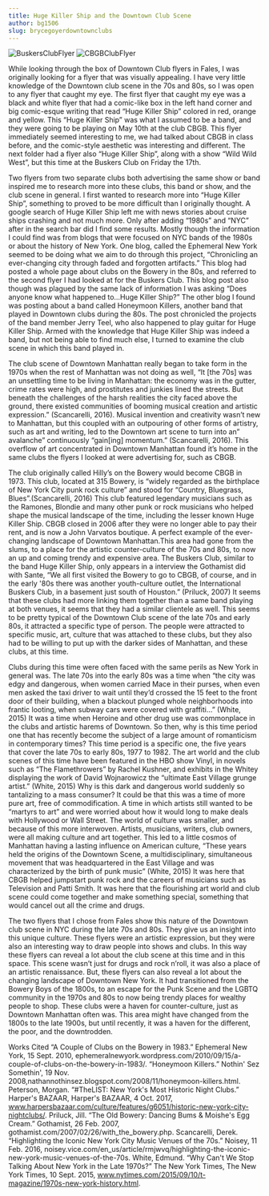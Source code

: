 ```yaml
---
title: Huge Killer Ship and the Downtown Club Scene
author: bg1506
slug: brycegoyerdowntownclubs
---
```

![BuskersClubFlyer](https://i.imgur.com/OaqoFTm.jpg)
![CBGBClubFlyer](https://i.imgur.com/xKht7qG.jpg)

While looking through the box of Downtown Club flyers in Fales, I was originally looking for a flyer that was visually appealing. I have very little knowledge of the Downtown club scene in the 70s and 80s, so I was open to any flyer that caught my eye. The first flyer that caught my eye was a black and white flyer that had a comic-like box in the left hand corner and big comic-esque writing that read “Huge Killer Ship” colored in red, orange and yellow. This “Huge Killer Ship” was what I assumed to be a band, and they were going to be playing on May 10th at the club CBGB. This flyer immediately seemed interesting to me, we had talked about CBGB in class before, and the comic-style aesthetic was interesting and different. The next folder had a flyer also “Huge Killer Ship”, along with a show “Wild Wild West”, but this time at the Buskers Club on Friday the 17th.

Two flyers from two separate clubs both advertising the same show or band inspired me to research more into these clubs, this band or show, and the club scene in general. I first wanted to research more into “Huge Killer Ship”, something to proved to be more difficult than I originally thought. A google search of Huge Killer Ship left me with news stories about cruise ships crashing and not much more. Only after adding “1980s” and “NYC” after in the search bar did I find some results. Mostly though the information I could find was from blogs that were focused on NYC bands of the 1980s or about the history of New York. One blog, called the Ephemeral New York seemed to be doing what we aim to do through this project, “Chronicling an ever-changing city through faded and forgotten artifacts.” This blog had posted a whole page about clubs on the Bowery in the 80s, and referred to the second flyer I had looked at for the Buskers Club. This blog post also though was plagued by the same lack of information I was asking “Does anyone know what happened to…Huge Killer Ship?” The other blog I found was posting about a band called Honeymoon Killers, another band that played in Downtown clubs during the 80s. The post chronicled the projects of the band member Jerry Teel, who also happened to play guitar for Huge Killer Ship. Armed with the knowledge that Huge Killer Ship was indeed a band, but not being able to find much else, I turned to examine the club scene in which this band played in.

The club scene of Downtown Manhattan really began to take form in the 1970s when the rest of Manhattan was not doing as well, “It [the 70s] was an unsettling time to be living in Manhattan: the economy was in the gutter, crime rates were high, and prostitutes and junkies lined the streets. But beneath the challenges of the harsh realities the city faced above the ground, there existed communities of booming musical creation and artistic expression.” (Scancarelli, 2016). Musical invention and creativity wasn’t new to Manhattan, but this coupled with an outpouring of other forms of artistry, such as art and writing, led to the Downtown art scene to turn into an” avalanche” continuously “gain[ing] momentum.” (Scancarelli, 2016). This overflow of art concentrated in Downtown Manhattan found it’s home in the same clubs the flyers I looked at were advertising for, such as CBGB.

The club originally called Hilly’s on the Bowery would become CBGB in 1973. This club, located at 315 Bowery, is “widely regarded as the birthplace of New York City punk rock culture” and stood for “Country, Bluegrass, Blues”.(Scancarelli, 2016) This club featured legendary musicians such as the Ramones, Blondie and many other punk or rock musicians who helped shape the musical landscape of the time, including the lesser known Huge Killer Ship. CBGB closed in 2006 after they were no longer able to pay their rent, and is now a John Varvatos boutique. A perfect example of the ever-changing landscape of Downtown Manhattan.This area had gone from the slums, to a place for the artistic counter-culture of the 70s and 80s, to now an up and coming trendy and expensive area. The Buskers Club, similar to the band Huge Killer Ship, only appears in a interview the Gothamist did with Sante, “We all first visited the Bowery to go to CBGB, of course, and in the early '80s there was another youth-culture outlet, the International Buskers Club, in a basement just south of Houston.” (Priluck, 2007) It seems that these clubs had more linking them together than a same band playing at both venues, it seems that they had a similar clientele as well. This seems to be pretty typical of the Downtown Club scene of the late 70s and early 80s, it attracted a specific type of person. The people were attracted to specific music, art, culture that was attached to these clubs, but they also had to be willing to put up with the darker sides of Manhattan, and these clubs, at this time.

Clubs during this time were often faced with the same perils as New York in general was. The late 70s into the early 80s was a time when “the city was edgy and dangerous, when women carried Mace in their purses, when even men asked the taxi driver to wait until they’d crossed the 15 feet to the front door of their building, when a blackout plunged whole neighborhoods into frantic looting, when subway cars were covered with graffiti…” (White, 2015) It was a time when Heroine and other drug use was commonplace in the clubs and artistic harems of Downtown. So then, why is this time period one that has recently become the subject of a large amount of romanticism in contemporary times? This time period is a specific one, the five years that cover the late 70s to early 80s, 1977 to 1982. The art world and the club scenes of this time have been featured in the HBO show Vinyl, in novels such as “The Flamethrowers” by Rachel Kushner, and exhibits in the Whitey displaying the work of David Wojnarowicz the “ultimate East Village grunge artist.” (White, 2015) Why is this dark and dangerous world suddenly so tantalizing to a mass consumer? It could be that this was a time of more pure art, free of commodification. A time in which artists still wanted to be “martyrs to art” and were worried about how it would long to make deals with Hollywood or Wall Street. The world of culture was smaller, and because of this more interwoven. Artists, musicians, writers, club owners, were all making culture and art together. This led to a little cosmos of Manhattan having a lasting influence on American culture, “These years held the origins of the Downtown Scene, a multidisciplinary, simultaneous movement that was headquartered in the East Village and was characterized by the birth of punk music” (White, 2015) It was here that CBGB helped jumpstart punk rock and the careers of musicians such as Television and Patti Smith. It was here that the flourishing art world and club scene could come together and make something special, something that would cancel out all the crime and drugs.

The two flyers that I chose from Fales show this nature of the Downtown club scene in NYC during the late 70s and 80s. They give us an insight into this unique culture. These flyers were an artistic expression, but they were also an interesting way to draw people into shows and clubs. In this way these flyers can reveal a lot about the club scene at this time and in this space. This scene wasn’t just for drugs and rock n’roll, it was also a place of an artistic renaissance. But, these flyers can also reveal a lot about the changing landscape of Downtown New York. It had transitioned from the Bowery Boys of the 1800s, to an escape for the Punk Scene and the LGBTQ community in the 1970s and 80s to now being trendy places for wealthy people to shop. These clubs were a haven for counter-culture, just as Downtown Manhattan often was. This area might have changed from the 1800s to the late 1900s, but until recently, it was a haven for the different, the poor, and the downtrodden.


Works Cited
“A Couple of Clubs on the Bowery in 1983.” Ephemeral New York, 15 Sept. 2010, ephemeralnewyork.wordpress.com/2010/09/15/a-couple-of-clubs-on-the-bowery-in-1983/.
“Honeymoon Killers.” Nothin' Sez Somethin', 19 Nov. 2008,nathannothinsez.blogspot.com/2008/11/honeymoon-killers.html.
Peterson, Morgan. “#TheLIST: New York's Most Historic Night Clubs.” Harper's BAZAAR, Harper's BAZAAR, 4 Oct. 2017, www.harpersbazaar.com/culture/features/g6051/historic-new-york-city-nightclubs/.
Priluck, Jill. “The Old Bowery: Dancing Bums & Moishe's Egg Cream.” Gothamist, 26 Feb. 2007, gothamist.com/2007/02/26/with_the_bowery.php.
Scancarelli, Derek. “Highlighting the Iconic New York City Music Venues of the 70s.” Noisey, 11 Feb. 2016, noisey.vice.com/en_us/article/rmjwvq/highlighting-the-iconic-new-york-music-venues-of-the-70s.
White, Edmund. “Why Can't We Stop Talking About New York in the Late 1970s?” The New York Times, The New York Times, 10 Sept. 2015, www.nytimes.com/2015/09/10/t-magazine/1970s-new-york-history.html.
